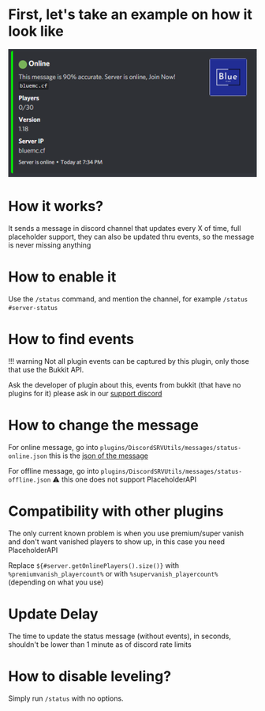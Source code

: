 # First, let's take an example on how it look like
![img.png](images/status-example.png)


# How it works?
It sends a message in discord channel that updates every X of time, full placeholder support, they can also be updated thru events, so the message is never missing anything

# How to enable it
Use the `/status` command, and mention the channel, for example `/status #server-status`

# How to find events

!!! warning
    Not all plugin events can be captured by this plugin, only those that use the Bukkit API.

Ask the developer of plugin about this, events from bukkit (that have no plugins for it) please ask in our [support discord](https://discordsrvutils.xyz/support)

# How to change the message

For online message, go into `plugins/DiscordSRVUtils/messages/status-online.json` this is the [json of the message](messages.md)

For offline message, go into `plugins/DiscordSRVUtils/messages/status-offline.json` ⚠ this one does not support PlaceholderAPI

# Compatibility with other plugins

The only current known problem is when you use premium/super vanish and don't want vanished players to show up, in this case you need PlaceholderAPI

Replace `${#server.getOnlinePlayers().size()}` with `%premiumvanish_playercount%` or with `%supervanish_playercount%` (depending on what you use)

# Update Delay

The time to update the status message (without events), in seconds, shouldn't be lower than 1 minute as of discord rate limits


# How to disable leveling?
Simply run `/status` with no options.

